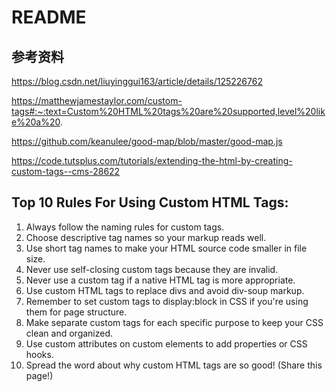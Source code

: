 # README

## 参考资料

https://blog.csdn.net/liuyinggui163/article/details/125226762

https://matthewjamestaylor.com/custom-tags#:~:text=Custom%20HTML%20tags%20are%20supported,level%20like%20a%20.

https://github.com/keanulee/good-map/blob/master/good-map.js

https://code.tutsplus.com/tutorials/extending-the-html-by-creating-custom-tags--cms-28622

## Top 10 Rules For Using Custom HTML Tags:

1. Always follow the naming rules for custom tags.
2. Choose descriptive tag names so your markup reads well.
3. Use short tag names to make your HTML source code smaller in file size.
4. Never use self-closing custom tags because they are invalid.
5. Never use a custom tag if a native HTML tag is more appropriate.
6. Use custom HTML tags to replace divs and avoid div-soup markup.
7. Remember to set custom tags to display:block in CSS if you're using them for page structure.
8. Make separate custom tags for each specific purpose to keep your CSS clean and organized.
9. Use custom attributes on custom elements to add properties or CSS hooks.
10. Spread the word about why custom HTML tags are so good! (Share this page!)
